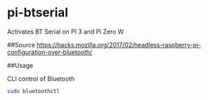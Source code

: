 # pi-btserial

Activates BT Serial on PI 3 and Pi Zero W

##Source
https://hacks.mozilla.org/2017/02/headless-raspberry-pi-configuration-over-bluetooth/

##Usage

CLI control of Bluetooth

```bash
sudo bluetoothctl
```